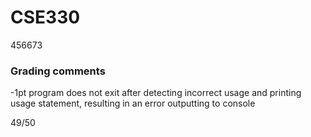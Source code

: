 # CSE330
456673

### Grading comments
-1pt program does not exit after detecting incorrect usage and printing usage statement, resulting in an error outputting to console

49/50

